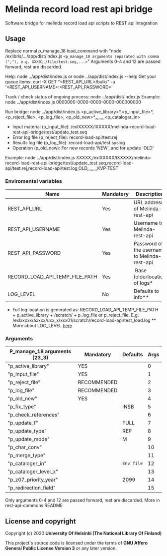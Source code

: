 # Melinda record load rest api bridge

Software bridge for melinda record load api scripts to REST api integration

## Usage
Replace normal p_manage_18 load_command with "node /exlibris/.../app/dist/index.js `<p_manage_18 arguments separated with comma (","), e.g. XXX01,/file/test.seq,...>`"
Arguments 0-4 and 12 are passed forward, rest are discarded.

Help: node ../app/dist/index.js or node ../app/dist/index.js --help
Get your queue items: curl -X GET "<REST_API_URL>/bulk/" -u '<REST_API_USERNAME>:<REST_API_PASSWORD>'

Track / check status of ongoing process: node ../app/dist/index.js <Queue item id>
Example: node  ../app/dist/index.js 0000000-0000-0000-0000-000000000

Run bridge: node ../app/dist/index.js <p_active_library>\*,<p_input_file>\*,<p_reject_file>, <p_log_file>, <p_old_new>\*,,,,,,,,<p_cataloger_in>
* Input material (p_input_file): /exlXXXXX/lXXXXX/melinda-record-load-rest-api-bridge/test/update_test.seq
* Error log file (p_reject_file): record-load-api/test.rej
* Results log file (p_log_file): record-load-api/test.syslog
* Operation (p_old_new): For new records 'NEW', and for update 'OLD'

Example: node ../app/dist/index.js XXXXX,/exlXXXXX/lXXXXX/melinda-record-load-rest-api-bridge/test/update_test.seq,record-load-api/test.rej,record-load-api/test.log,OLD,,,,,,,,KVP-TEST

### Enviromental variables
| Name                           | Mandatory | Description                                  |
|--------------------------------|-----------|----------------------------------------------|
| REST_API_URL                   | Yes       | URL address of Melinda-rest-api              |
| REST_API_USERNAME              | Yes       | Username to Melinda-rest-api                 |
| REST_API_PASSWORD              | Yes       | Password of the username to Melinda-rest-api |
| RECORD_LOAD_API_TEMP_FILE_PATH | Yes       | Base folderlocation of logs*                 |
| LOG_LEVEL                      | No        | Defaults to info**                           |
* Full log location is generated as: RECORD_LOAD_API_TEMP_FILE_PATH + p_active_library + /scratch/ + p_log_file or p_reject_file.
  E.g. /exlxxxxx/axxxx/uxx_x/xxx01/scratch/record-load-api/test_load.log
** More about LOG_LEVEL [here](https://www.npmjs.com/package/winston#logging-levels)

### Arguments
| P_manage_18 arguments (23_3) | Mandatory   | Defaults   | Args |
|------------------------------|-------------|------------|------|
| "p_active_library"           | YES         |            | 0    |
| "p_input_file"               | YES         |            | 1    |
| "p_reject_file"              | RECOMMENDED |            | 2    |
| "p_log_file"                 | RECOMMENDED |            | 3    |
| "p_old_new"                  | YES         |            | 4    |
| "p_fix_type"                 |             | INSB       | 5    |
| "p_check_references"         |             |            | 6    |
| "p_update_f"                 |             | FULL       | 7    |
| "p_update_type"              |             | REP        | 8    |
| "p_update_mode"              |             | M          | 9    |
| "p_char_conv"                |             |            | 10   |
| "p_merge_type"               |             |            | 11   |
| "p_cataloger_in"             |             | `Env file` | 12   |
| "p_cataloger_level_x"        |             |            | 13   |
| "p_z07_priority_year"        |             | 2099       | 14   |
| "p_redirection_field"        |             |            | 15   |
Only arguments 0-4 and 12 are passed forward, rest are discarded. More in rest-api-commons README

## License and copyright

Copyright (c) 2020 **University Of Helsinki (The National Library Of Finland)**

This project's source code is licensed under the terms of **GNU Affero General Public License Version 3** or any later version.
